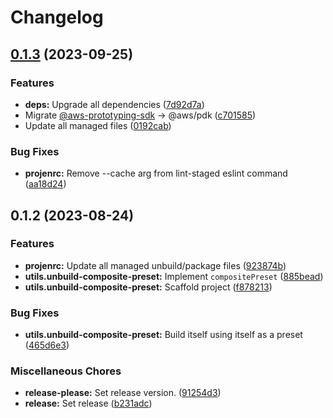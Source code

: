 # Changelog

## [0.1.3](https://github.com/ArroyoDev-LLC/components/compare/@arroyodev-llc/utils.unbuild-composite-preset-v0.1.2...@arroyodev-llc/utils.unbuild-composite-preset-v0.1.3) (2023-09-25)


### Features

* **deps:** Upgrade all dependencies ([7d92d7a](https://github.com/ArroyoDev-LLC/components/commit/7d92d7a3219d0c1df79e7c311391deb7f7ed98be))
* Migrate [@aws-prototyping-sdk](https://github.com/aws-prototyping-sdk) -&gt; @aws/pdk ([c701585](https://github.com/ArroyoDev-LLC/components/commit/c701585692de6b4ba01b018805ecedadbab67ca7))
* Update all managed files ([0192cab](https://github.com/ArroyoDev-LLC/components/commit/0192cab235b2bfe7e68a218b2373b919b819085a))


### Bug Fixes

* **projenrc:** Remove --cache arg from lint-staged eslint command ([aa18d24](https://github.com/ArroyoDev-LLC/components/commit/aa18d24368ab0c1283bc9dab7dfbaa54a1c69447))

## 0.1.2 (2023-08-24)


### Features

* **projenrc:** Update all managed unbuild/package files ([923874b](https://github.com/ArroyoDev-LLC/components/commit/923874b536dfa15ae21b81812d70b383551b87c2))
* **utils.unbuild-composite-preset:** Implement `compositePreset` ([885bead](https://github.com/ArroyoDev-LLC/components/commit/885bead1198c479fef3473fda46540b031580ea4))
* **utils.unbuild-composite-preset:** Scaffold project ([f878213](https://github.com/ArroyoDev-LLC/components/commit/f8782136d962352fa08fad5a8fc5dba9e5d286f3))


### Bug Fixes

* **utils.unbuild-composite-preset:** Build itself using itself as a preset ([465d6e3](https://github.com/ArroyoDev-LLC/components/commit/465d6e39e37e23750e2cd94cf7b3196c4343bbc1))


### Miscellaneous Chores

* **release-please:** Set release version. ([91254d3](https://github.com/ArroyoDev-LLC/components/commit/91254d37f198bb0d7366d786fa56a3266dac77d8))
* **release:** Set release ([b231adc](https://github.com/ArroyoDev-LLC/components/commit/b231adc5f371681d5e2b52358be34fa451fd69db))
